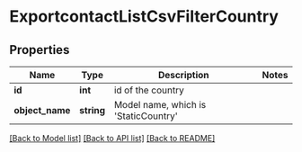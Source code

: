 # ExportcontactListCsvFilterCountry

## Properties
Name | Type | Description | Notes
------------ | ------------- | ------------- | -------------
**id** | **int** | id of the country | 
**object_name** | **string** | Model name, which is &#x27;StaticCountry&#x27; | 

[[Back to Model list]](../../README.md#documentation-for-models) [[Back to API list]](../../README.md#documentation-for-api-endpoints) [[Back to README]](../../README.md)

